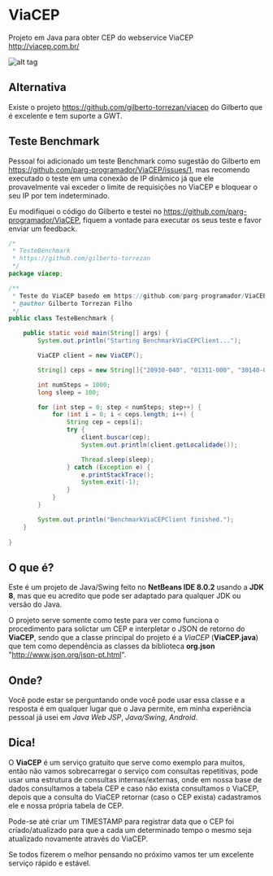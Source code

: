 # ViaCEP
Projeto em Java para obter CEP do webservice ViaCEP
http://viacep.com.br/

![alt tag](http://www.parg.com.br/imagens.parg.com.br/viacep.png)

## Alternativa
Existe o projeto https://github.com/gilberto-torrezan/viacep do Gilberto que é excelente e tem suporte a GWT.

## Teste Benchmark
Pessoal foi adicionado um teste Benchmark como sugestão do Gilberto em https://github.com/parg-programador/ViaCEP/issues/1, mas recomendo executado o teste em uma conexão de IP dinâmico já que ele provavelmente vai exceder o limite de requisições no ViaCEP e bloquear o seu IP por tem indeterminado.

Eu modifiquei o código do Gilberto e testei no https://github.com/parg-programador/ViaCEP, fiquem a vontade para executar os seus teste e favor enviar um feedback.

```java
/*
 * TesteBenchmark
 * https://github.com/gilberto-torrezan
 */
package viacep;

/**
 * Teste do ViaCEP basedo em https://github.com/parg-programador/ViaCEP/issues/1
 * @author Gilberto Torrezan Filho
 */
public class TesteBenchmark {

    public static void main(String[] args) {
        System.out.println("Starting BenchmarkViaCEPClient...");

        ViaCEP client = new ViaCEP();

        String[] ceps = new String[]{"20930-040", "01311-000", "30140-010", "40026-040", "90010-273", "50030-000", "65010-970", "69900-094", "70050-000", "80010-150"};

        int numSteps = 1000;
        long sleep = 100;

        for (int step = 0; step < numSteps; step++) {
            for (int i = 0; i < ceps.length; i++) {
                String cep = ceps[i];
                try {
                    client.buscar(cep);
                    System.out.println(client.getLocalidade());

                    Thread.sleep(sleep);
                } catch (Exception e) {
                    e.printStackTrace();
                    System.exit(-1);
                }
            }
        }

        System.out.println("BenchmarkViaCEPClient finished.");
    }
    
}
```

## O que é?
Este é um projeto de Java/Swing feito no **NetBeans IDE 8.0.2** usando a **JDK 8**, mas que eu acredito que pode ser adaptado para qualquer JDK ou versão do Java.

O projeto serve somente como teste para ver como funciona o procedimento para solictar um CEP e interpletar o JSON de retorno do **ViaCEP**, sendo que a classe principal do projeto é a *ViaCEP* (**ViaCEP.java**) que tem como dependência as classes da biblioteca **org.json** "http://www.json.org/json-pt.html".

## Onde?
Você pode estar se perguntando onde você pode usar essa classe e a resposta é em qualquer lugar que o Java permite, em minha experiência pessoal já usei em *Java Web JSP*, *Java/Swing*, *Android*.

## Dica!
O **ViaCEP** é um serviço gratuito que serve como exemplo para muitos, então não vamos sobrecarregar o serviço com consultas repetitivas, pode usar uma estrutura de consultas internas/externas, onde em nossa base de dados consultamos a tabela CEP e caso não exista consultamos o ViaCEP, depois que a consulta do ViaCEP retornar (caso o CEP exista) cadastramos ele e nossa própria tabela de CEP.

Pode-se até criar um TIMESTAMP para registrar data que o CEP foi criado/atualizado para que a cada um determinado tempo o mesmo seja atualizado novamente através do ViaCEP.

Se todos fizerem o melhor pensando no próximo vamos ter um excelente serviço rápido e estável.
